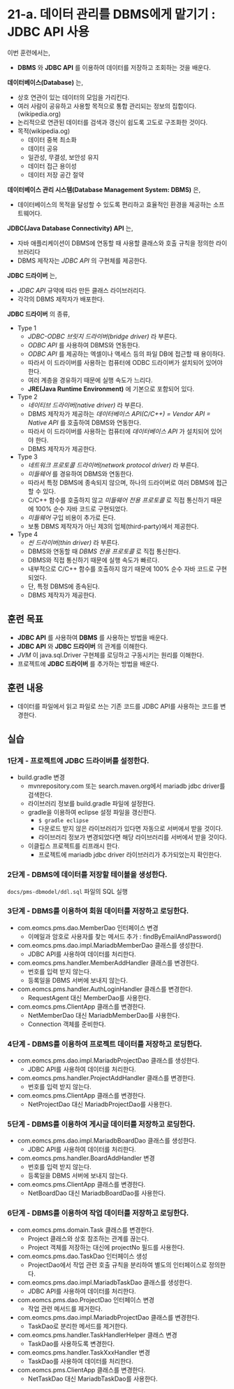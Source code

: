 # 21-a. 데이터 관리를 DBMS에게 맡기기 : JDBC API 사용

이번 훈련에서는,
- **DBMS** 와 **JDBC API** 를 이용하여 데이터를 저장하고 조회하는 것을 배운다.

**데이터베이스(Database)** 는,
- 상호 연관이 있는 데이터의 모임을 가리킨다.
- 여러 사람이 공유하고 사용할 목적으로 통합 관리되는 정보의 집합이다.(wikipedia.org)
- 논리적으로 연관된 데이터를 검색과 갱신이 쉽도록 고도로 구조화한 것이다.
- 목적(wikipedia.og)
  - 데이터 중복 최소화
  - 데이터 공유
  - 일관성, 무결성, 보안성 유지
  - 데이터 접근 용이성
  - 데이터 저장 공간 절약

**데이터베이스 관리 시스템(Database Management System: DBMS)** 은,
- 데이터베이스의 목적을 달성할 수 있도록 편리하고 효율적인 환경을 제공하는 소프트웨어다.

**JDBC(Java Database Connectivity) API** 는,
- 자바 애플리케이션이 DBMS에 연동할 때 사용할 클래스와 호출 규칙을 정의한 라이브러리다
- DBMS 제작자는 *JDBC API* 의 구현체를 제공한다.

**JDBC 드라이버** 는,
- *JDBC API* 규약에 따라 만든 클래스 라이브러리다.
- 각각의 DBMS 제작자가 배포한다.

**JDBC 드라이버** 의 종류,
- Type 1
  - *JDBC-ODBC 브릿지 드라이버(bridge driver)* 라 부른다.
  - *ODBC API* 를 사용하여 DBMS와 연동한다.
  - *ODBC API* 를 제공하는 엑셀이나 액세스 등의 파일 DB에 접근할 때 용이하다.
  - 따라서 이 드라이버를 사용하는 컴퓨터에 ODBC 드라이버가 설치되어 있어야 한다.
  - 여러 계층을 경유하기 때문에 실행 속도가 느리다.
  - **JRE(Java Runtime Environment)** 에 기본으로 포함되어 있다.
- Type 2
  - *네이티브 드라이버(native driver)* 라 부른다.
  - DBMS 제작자가 제공하는 *데이터베이스 API(C/C++) = Vendor API = Native API* 를 호출하여 DBMS와 연동한다.
  - 따라서 이 드라이버를 사용하는 컴퓨터에 *데이터베이스 API* 가 설치되어 있어야 한다.
  - DBMS 제작자가 제공한다.
- Type 3
  - *네트워크 프로토콜 드라이버(network protocol driver)* 라 부른다.
  - *미들웨어* 를 경유하여 DBMS와 연동한다.
  - 따라서 특정 DBMS에 종속되지 않으며, 하나의 드라이버로 여러 DBMS에 접근할 수 있다.
  - C/C++ 함수를 호출하지 않고 *미들웨어 전용 프로토콜* 로 직접 통신하기 때문에 100% 순수 자바 코드로 구현되었다.
  - *미들웨어* 구입 비용이 추가로 든다.
  - 보통 DBMS 제작자가 아닌 제3의 업체(third-party)에서 제공한다.
- Type 4
  - *씬 드라이버(thin driver)* 라 부른다.
  - DBMS와 연동할 때 *DBMS 전용 프로토콜* 로 직접 통신한다.
  - DBMS와 직접 통신하기 때문에 실행 속도가 빠르다.
  - 내부적으로 C/C++ 함수를 호출하지 않기 때문에 100% 순수 자바 코드로 구현되었다.
  - 단, 특정 DBMS에 종속된다.
  - DBMS 제작자가 제공한다.

## 훈련 목표
- **JDBC API** 를 사용하여 **DBMS** 를 사용하는 방법을 배운다.
- **JDBC API** 와 **JDBC 드라이버** 의 관계를 이해한다.
- *JVM* 이 java.sql.Driver 구현체를 로딩하고 구동시키는 원리를 이해한다.
- 프로젝트에 **JDBC 드라이버** 를 추가하는 방법을 배운다.

## 훈련 내용
- 데이터를 파일에서 읽고 파일로 쓰는 기존 코드를 JDBC API를 사용하는 코드를 변경한다.


## 실습

### 1단계 - 프로젝트에 JDBC 드라이버를 설정한다.

- build.gradle 변경
  - mvnrepository.com 또는 search.maven.org에서 mariadb jdbc driver를 검색한다.
  - 라이브러리 정보를 build.gradle 파일에 설정한다.
  - gradle을 이용하여 eclipse 설정 파일을 갱신한다.
    - `$ gradle eclipse`
    - 다운로드 받지 않은 라이브러리가 있다면 자동으로 서버에서 받을 것이다.
    - 라이브러리 정보가 변경되었다면 해당 라이브러리를 서버에서 받을 것이다.
  - 이클립스 프로젝트를 리프래시 한다.
    - 프로젝트에 mariadb jdbc driver 라이브러리가 추가되었는지 확인한다.

### 2단계 - DBMS에 데이터를 저장할 테이블을 생성한다.

`docs/pms-dbmodel/ddl.sql` 파일의 SQL 실행

### 3단계 - DBMS를 이용하여 회원 데이터를 저장하고 로딩한다.

- com.eomcs.pms.dao.MemberDao 인터페이스 변경
  - 이메일과 암호로 사용자를 찾는 메서드 추가 : findByEmailAndPassword()
- com.eomcs.pms.dao.impl.MariadbMemberDao 클래스를 생성한다.
  - JDBC API를 사용하여 데이터를 처리한다.
- com.eomcs.pms.handler.MemberAddHandler 클래스를 변경한다.
  - 번호를 입력 받지 않는다. 
  - 등록일을 DBMS 서버에 보내지 않는다.
- com.eomcs.pms.handler.AuthLoginHandler 클래스를 변경한다.
  - RequestAgent 대신 MemberDao를 사용한다.
- com.eomcs.pms.ClientApp 클래스를 변경한다.
  - NetMemberDao 대신 MariadbMemberDao를 사용한다.
  - Connection 객체를 준비한다.

### 4단계 - DBMS를 이용하여 프로젝트 데이터를 저장하고 로딩한다.

- com.eomcs.pms.dao.impl.MariadbProjectDao 클래스를 생성한다.
  - JDBC API를 사용하여 데이터를 처리한다.
- com.eomcs.pms.handler.ProjectAddHandler 클래스를 변경한다.
  - 번호를 입력 받지 않는다. 
- com.eomcs.pms.ClientApp 클래스를 변경한다.
  - NetProjectDao 대신 MariadbProjectDao를 사용한다.

### 5단계 - DBMS를 이용하여 게시글 데이터를 저장하고 로딩한다.

- com.eomcs.pms.dao.impl.MariadbBoardDao 클래스를 생성한다.
  - JDBC API를 사용하여 데이터를 처리한다.
- com.eomcs.pms.handler.BoardAddHandler 변경
  - 번호를 입력 받지 않는다. 
  - 등록일을 DBMS 서버에 보내지 않는다.
- com.eomcs.pms.ClientApp 클래스를 변경한다.
  - NetBoardDao 대신 MariadbBoardDao를 사용한다.

### 6단계 - DBMS를 이용하여 작업 데이터를 저장하고 로딩한다.

- com.eomcs.pms.domain.Task 클래스를 변경한다.
  - Project 클래스와 상호 참조하는 관계를 끊는다.
  - Project 객체를 저장하는 대신에 projectNo 필드를 사용한다.
- com.eomcs.pms.dao.TaskDao 인터페이스 생성
  - ProjectDao에서 작업 관련 호출 규칙을 분리하여 별도의 인터페이스로 정의한다.
- com.eomcs.pms.dao.impl.MariadbTaskDao 클래스를 생성한다.
  - JDBC API를 사용하여 데이터를 처리한다.
- com.eomcs.pms.dao.ProjectDao 인터페이스 변경
  - 작업 관련 메서드를 제거한다.
- com.eomcs.pms.dao.impl.MariadbProjectDao 클래스를 변경한다.
  - TaskDao로 분리한 메서드를 제거한다.
- com.eomcs.pms.handler.TaskHandlerHelper 클래스 변경  
  - TaskDao를 사용하도록 변경한다.
- com.eomcs.pms.handler.TaskXxxHandler 변경
  - TaskDao를 사용하여 데이터를 처리한다.
- com.eomcs.pms.ClientApp 클래스를 변경한다.
  - NetTaskDao 대신 MariadbTaskDao를 사용한다.